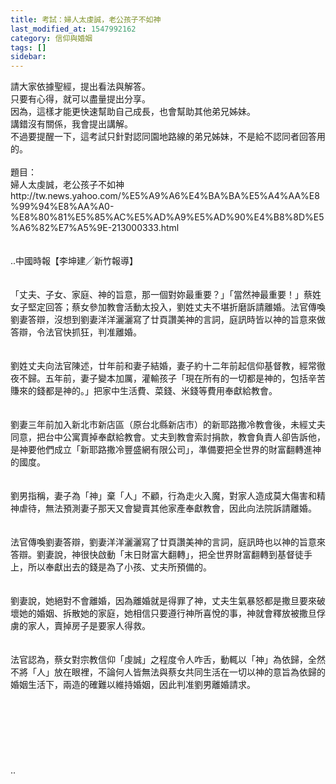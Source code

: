 ```yaml
---
title: 考試：婦人太虔誠，老公孩子不如神
last_modified_at: 1547992162
category: 信仰與婚姻
tags: []
sidebar: 
---
```


<p>請大家依據聖經，提出看法與解答。<br/>只要有心得，就可以盡量提出分享。<br/>因為，這樣才能更快速幫助自己成長，也會幫助其他弟兄姊妹。<br/>講錯沒有關係，我會提出講解。<br/>不過要提醒一下，這考試只針對認同園地路線的弟兄姊妹，不是給不認同者回答用的。<br/><br/><!--more-->題目：<br/>婦人太虔誠，老公孩子不如神<br/>http://tw.news.yahoo.com/%E5%A9%A6%E4%BA%BA%E5%A4%AA%E8%99%94%E8%AA%A0-%E8%80%81%E5%85%AC%E5%AD%A9%E5%AD%90%E4%B8%8D%E5%A6%82%E7%A5%9E-213000333.html<br/><br/><br/>..中國時報【李坤建╱新竹報導】<br/><br/><br/>「丈夫、子女、家庭、神的旨意，那一個對妳最重要？」「當然神最重要！」蔡姓女子堅定回答；蔡女參加教會活動太投入，劉姓丈夫不堪折磨訴請離婚。法官傳喚劉妻答辯，沒想到劉妻洋洋灑灑寫了廿頁讚美神的言詞，庭訊時皆以神的旨意來做答辯，令法官快抓狂，判准離婚。<br/><br/><br/>劉姓丈夫向法官陳述，廿年前和妻子結婚，妻子約十二年前起信仰基督教，經常徹夜不歸。五年前，妻子變本加厲，灌輸孩子「現在所有的一切都是神的，包括辛苦賺來的錢都是神的。」把家中生活費、菜錢、米錢等費用奉獻給教會。<br/><br/><br/>劉妻三年前加入新北市新店區（原台北縣新店市）的新耶路撒冷教會後，未經丈夫同意，把台中公寓賣掉奉獻給教會。丈夫到教會索討捐款，教會負責人卻告訴他，是神要他們成立「新耶路撒冷豐盛網有限公司」，準備要把全世界的財富翻轉進神的國度。<br/><br/><br/>劉男指稱，妻子為「神」棄「人」不顧，行為走火入魔，對家人造成莫大傷害和精神虐待，無法預測妻子那天又會變賣其他家產奉獻教會，因此向法院訴請離婚。<br/><br/><br/>法官傳喚劉妻答辯，劉妻洋洋灑灑寫了廿頁讚美神的言詞，庭訊時也以神的旨意來答辯。劉妻說，神很快啟動「末日財富大翻轉」，把全世界財富翻轉到基督徒手上，所以奉獻出去的錢是為了小孩、丈夫所預備的。<br/><br/><br/>劉妻說，她絕對不會離婚，因為離婚就是得罪了神，丈夫生氣暴怒都是撒旦要來破壞她的婚姻、拆散她的家庭，她相信只要遵行神所喜悅的事，神就會釋放被撒旦俘虜的家人，賣掉房子是要家人得救。<br/><br/><br/>法官認為，蔡女對宗教信仰「虔誠」之程度令人咋舌，動輒以「神」為依歸，全然不將「人」放在眼裡，不論何人皆無法與蔡女共同生活在一切以神的意旨為依歸的婚姻生活下，兩造的確難以維持婚姻，因此判准劉男離婚請求。<br/><br/><br/><br/><br/><br/><br/><br/>..</p>